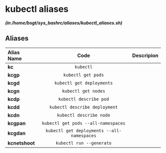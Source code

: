 
kubectl aliases
===============


***(in /home/bsgt/sys_bashrc/aliases/kubectl_aliases.sh)***
## Aliases


| **Alias Name** | **Code** | **Descripion** |
| :------------- |:-------------:| -----:|
| **kc** | `kubectl` | 
| **kcgp** | `kubectl get pods` | 
| **kcgd** | `kubectl get deployments` | 
| **kcgn** | `kubectl get nodes` | 
| **kcdp** | `kubectl describe pod` | 
| **kcdd** | `kubectl describe deployment` | 
| **kcdn** | `kubectl describe node` | 
| **kcgpan** | `kubectl get pods --all-namespaces` | 
| **kcgdan** | `kubectl get deployments --all-namespaces` | 
| **kcnetshoot** | `kubectl run --generato` | 

